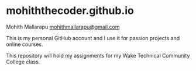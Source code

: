 # mohiththecoder.github.io
Mohith Mallarapu
mohithmallarapu@gmail.com

This is my personal GitHub account and I use it for passion projects and online courses.

This repository will hold my assignments for my Wake Technical Community College class.